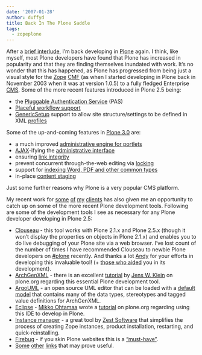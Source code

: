 ```yaml
---
date: '2007-01-28'
author: duffyd
title: Back In The Plone Saddle
tags:
  - zopeplone
---
```


After a [brief interlude](/), I’m back developing in [Plone](https://href.li/?http://plone.org) again. I think, like myself, most Plone developers have found that Plone has increased in popularity and that they are finding themselves inundated with work. It’s no wonder that this has happened, as Plone has progressed from being just a visual style for the [Zope](https://href.li/?http://www.zope.org) [CMF](https://href.li/?http://www.zope.org/Products/CMF/) (as when I started developing in Plone back in November 2003 when it was at version 1.0.5) to a fully fledged Enterprise [CMS](https://href.li/?http://en.wikipedia.org/wiki/Content_management_system). Some of the more recent features introduced in Plone 2.5 being:

- the [Pluggable Authentication Service](https://href.li/?http://plone.org/documentation/glossary/pas) (PAS)
- [Placeful workflow support](https://href.li/?http://plone.org/products/plone/roadmap/52)
- [GenericSetup](https://href.li/?http://plone.org/documentation/tutorial/understanding-and-using-genericsetup-in-plone) support to allow site structure/settings to be defined in XML [profiles](https://href.li/?http://plone.org/documentation/tutorial/borg/setup-using-genericsetup)

Some of the up-and-coming features in [Plone 3.0](https://href.li/?http://plone.org/products/plone/releases/3.0) are:
- a much improved [administrative engine for portlets](https://href.li/?http://plone.org/products/plone/roadmap/118)
- [AJAX](https://href.li/?http://en.wikipedia.org/wiki/AJAX)-ifying the [administrative interface](https://href.li/?http://plone.org/products/plone/roadmap/121)
- ensuring [link integrity](https://href.li/?http://plone.org/products/plone/roadmap/125)
- prevent concurrent through-the-web editing via [locking](https://href.li/?http://plone.org/products/plone/roadmap/145)
- support for [indexing Word, PDF and other common types](https://href.li/?http://plone.org/products/plone/roadmap/177)
- in-place [content staging](https://href.li/?http://plone.org/products/plone/roadmap/168)

Just some further reasons why Plone is a very popular CMS platform.

My recent work for [some](https://href.li/?http://www.zestsoftware.nl) [of](https://href.li/?http://www.3months.com) [my](https://href.li/?http://www.endev.co.nz) [clients](https://href.li/?http://www.bcmpweb.com) has also given me an opportunity to catch up on some of the more recent Plone development tools. Following are some of the development tools I see as necessary for any Plone developer developing in Plone 2.5:
- [Clouseau](https://href.li/?http://plone.org/products/clouseau) - this tool works with Plone 2.1.x and Plone 2.5.x (though it won’t display the properties on objects in Plone 2.1.x) and enables you to do live debugging of your Plone site via a web browser. I’ve lost count of the number of times I have recommended Clouseau to newbie Plone developers on [#plone](https://href.li/?denied:irc://freenode.net#plone) recently. And thanks a lot [Andy](https://href.li/?http://www.agmweb.ca/blog/) for your efforts in developing this invaluable tool! (+ [those who aided](https://href.li/?http://www.agmweb.ca/blog/?p=40) you in its development).
- [ArchGenXML](https://href.li/?http://plone.org/products/archgenxml) - there is an excellent [tutorial](https://href.li/?http://plone.org/documentation/tutorial/archgenxml-getting-started/) by           [Jens W. Klein](https://href.li/?http://plone.org/author/jensens) on plone.org regarding this essential Plone development tool.
- [ArgoUML](https://href.li/?http://argouml.tigris.org/) - an open source UML editor that can be loaded with a [default model](https://href.li/?http://plone.org/products/archgenxml/issues/30) that contains many of the data types, stereotypes and tagged value definitions for ArchGenXML.
- [Eclipse](https://href.li/?http://www.eclipse.org) - [Mikko Ohtamaa](https://href.li/?http://plone.org/author/miohtama) wrote a [tutorial](https://href.li/?http://plone.org/documentation/how-to/developing-plone-with-eclipse-ide/) on plone.org regarding using this IDE to develop in Plone.
- [Instance manager](https://href.li/?http://plone.org/products/instance-manager/) - a great tool by [Zest Software](https://href.li/?http://www.zestsoftware.nl) that simplifies the process of creating Zope instances, product installation, restarting, and quick-reinstalling.
- [Firebug](https://href.li/?http://www.getfirebug.com/) - if you skin Plone websites this is a [“must-have”](https://href.li/?http://matthew.delmarters.com/weblog/firebug-10-a-must-have/).
- [Some](https://href.li/?http://the.taoofmac.com/space/Python/Grimoire) [other](https://href.li/?http://docs.neuroinf.de/PloneBook/) [links](https://href.li/?http://wiki.zope.org/ZPT/FrontPage) that may prove useful.
